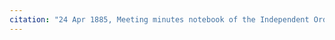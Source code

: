 ```yaml
---
citation: "24 Apr 1885, Meeting minutes notebook of the Independent Order of Good Templars, High Bridge Lodge No. 296, Tompkins County History Center, Ithaca NY."
---
```



